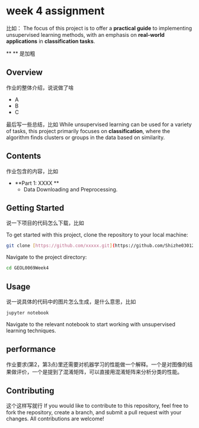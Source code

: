 
# week 4 assignment

比如： The focus of this project is to offer a **practical guide** to implementing unsupervised learning methods, with an emphasis on **real-world applications** in **classification tasks**.

** ** 是加粗

## Overview

作业的整体介绍，说说做了啥

- A
- B
- C

最后写一些总结，比如
While unsupervised learning can be used for a variety of tasks, this project primarily focuses on **classification**, where the algorithm finds clusters or groups in the data based on similarity.


## Contents

作业包含的内容，比如
- **Part 1: XXXX **
  - Data Downloading and Preprocessing.



## Getting Started

说一下项目的代码怎么下载，比如

To get started with this project, clone the repository to your local machine:

```bash
git clone [https://github.com/xxxxx.git](https://github.com/Shizhe030120/GEOL0069Week4.git)
```

Navigate to the project directory:

```bash
cd GEOL0069Week4
```


## Usage

说一说具体的代码中的图片怎么生成，是什么意思，比如


```bash
jupyter notebook
```

Navigate to the relevant notebook to start working with unsupervised learning techniques.

## performance
作业要求(第2，第3点)里还需要对机器学习的性能做一个解释。一个是对图像的结果做评价，一个是提到了混淆矩阵，可以直接用混淆矩阵来分析分类的性能。

## Contributing
这个这样写就行
If you would like to contribute to this repository, feel free to fork the repository, create a branch, and submit a pull request with your changes. All contributions are welcome!
